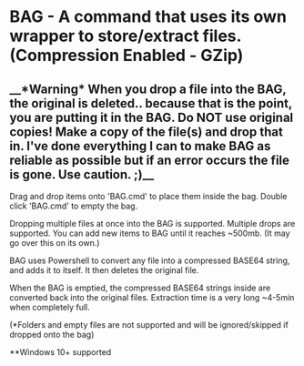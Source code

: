 # BAG - A command that uses its own wrapper to store/extract files. (Compression Enabled - GZip)

<h2>__*Warning* When you drop a file into the BAG, the original is deleted.. because that is the point, you are putting it in the BAG. Do NOT use original copies! Make a copy of the file(s) and drop that in. I've done everything I can to make BAG as reliable as possible but if an error occurs the file is gone. Use caution. ;)__</h2>

Drag and drop items onto 'BAG.cmd' to place them inside the bag. Double click 'BAG.cmd' to empty the bag. 

Dropping multiple files at once into the BAG is supported. Multiple drops are supported. You can add new items to BAG until it reaches ~500mb. (It may go over this on its own.)

BAG uses Powershell to convert any file into a compressed BASE64 string, and adds it to itself. It then deletes the original file.

When the BAG is emptied, the compressed BASE64 strings inside are converted back into the original files. Extraction time is a very long ~4-5min when completely full.

(*Folders and empty files are not supported and will be ignored/skipped if dropped onto the bag)

**Windows 10+ supported
